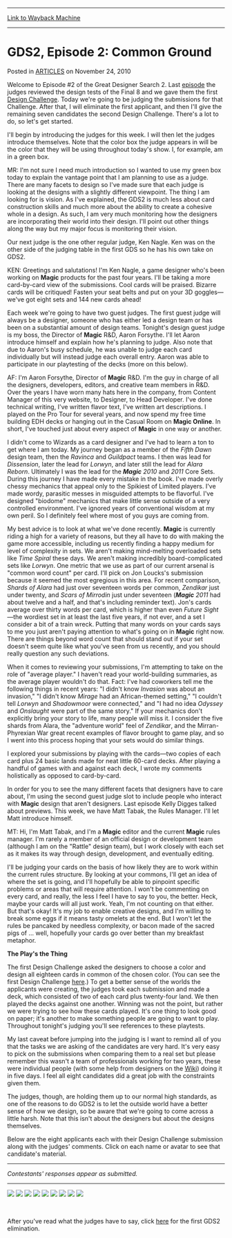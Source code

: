 
---
[Link to Wayback Machine](https://web.archive.org/web/20150510062512/http://magic.wizards.com/en/articles/archive/gds2-episode-2-common-ground-2010-11-24)

[_metadata_:description]:- "Welcome to Episode #2 of the Great Designer Search 2. Last episode the judges reviewed the design tests of the Final 8 and we gave them the first Design Challenge. Today we're going to be judging the submissions for that Challenge. After that, I will eliminate the first applicant, and then I'll give the remaining seven candidates the second Design Challenge. There's a lot to do, so let's get started."
[_metadata_:generator]:- "Drupal 7 (http://drupal.org)"
[_metadata_:node]:- "117969"
[_metadata_:publish_date]:- "2010-11-24"
[_metadata_:source]:- "div-main-content"
[_metadata_:title]:- "GDS2, Episode 2: Common Ground"
[_metadata_:wayback_capture_timestamp]:- "2015-05-10 06:25:12"
[_metadata_:wayback_raw_url]:- "https://web.archive.org/web/20150510062512id_/http://magic.wizards.com/en/articles/archive/gds2-episode-2-common-ground-2010-11-24"
[_metadata_:wayback_url]:- "http://magic.wizards.com/en/articles/archive/gds2-episode-2-common-ground-2010-11-24"
---


GDS2, Episode 2: Common Ground
==============================



 Posted in [ARTICLES](/en/articles)
 on November 24, 2010 










Welcome to Episode #2 of the Great Designer Search 2. Last [episode](http://archive.wizards.com/Magic/Magazine/Article.aspx?x=mtg/daily/feature/116z) the judges reviewed the design tests of the Final 8 and we gave them the first [Design Challenge](http://archive.wizards.com/Magic/Magazine/Article.aspx?x=mtg/daily/feature/116y). Today we're going to be judging the submissions for that Challenge. After that, I will eliminate the first applicant, and then I'll give the remaining seven candidates the second Design Challenge. There's a lot to do, so let's get started.


I'll begin by introducing the judges for this week. I will then let the judges introduce themselves. Note that the color box the judge appears in will be the color that they will be using throughout today's show. I, for example, am in a green box.



MR: I'm not sure I need much introduction so I wanted to use my green box today to explain the vantage point that I am planning to use as a judge. There are many facets to design so I've made sure that each judge is looking at the designs with a slightly different viewpoint. The thing I am looking for is vision. As I've explained, the GDS2 is much less about card construction skills and much more about the ability to create a cohesive whole in a design. As such, I am very much monitoring how the designers are incorporating their world into their design. I'll point out other things along the way but my major focus is monitoring their vision.



Our next judge is the one other regular judge, Ken Nagle. Ken was on the other side of the judging table in the first GDS so he has his own take on GDS2.



KEN: Greetings and salutations! I'm Ken Nagle, a game designer who's been working on **Magic** products for the past four years. I'll be taking a more card-by-card view of the submissions. Cool cards will be praised. Bizarre cards will be critiqued! Fasten your seat belts and put on your 3D goggles—we've got eight sets and 144 new cards ahead!



Each week we're going to have two guest judges. The first guest judge will always be a designer, someone who has either led a design team or has been on a substantial amount of design teams. Tonight's design guest judge is my boss, the Director of **Magic** R&D, Aaron Forsythe. I'll let Aaron introduce himself and explain how he's planning to judge. Also note that due to Aaron's busy schedule, he was unable to judge each card individually but will instead judge each overall entry. Aaron was able to participate in our playtesting of the decks (more on this below).



AF: I'm Aaron Forsythe, Director of **Magic** R&D. I'm the guy in charge of all the designers, developers, editors, and creative team members in R&D. Over the years I have worn many hats here in the company, from Content Manager of this very website, to Designer, to Head Developer. I've done technical writing, I've written flavor text, I've written art descriptions. I played on the Pro Tour for several years, and now spend my free time building EDH decks or hanging out in the Casual Room on **Magic Online**. In short, I've touched just about every aspect of **Magic** in one way or another.


I didn't come to Wizards as a card designer and I've had to learn a ton to get where I am today. My journey began as a member of the *Fifth Dawn* design team, then the *Ravinca* and *Guildpact* teams. I then was lead for *Dissension*, later the lead for *Lorwyn*, and later still the lead for *Alara Reborn*. Ultimately I was the lead for the ***Magic** 2010* and *2011* Core Sets. During this journey I have made every mistake in the book. I've made overly chessy mechanics that appeal only to the Spikiest of Limited players. I've made wordy, parasitic messes in misguided attempts to be flavorful. I've designed "biodome" mechanics that make little sense outside of a very controlled environment. I've ignored years of conventional wisdom at my own peril. So I definitely feel where most of you guys are coming from.


My best advice is to look at what we've done recently. **Magic** is currently riding a high for a variety of reasons, but they all have to do with making the game more accessible, including us recently finding a happy medium for level of complexity in sets. We aren't making mind-melting overloaded sets like *Time Spiral* these days. We aren't making incredibly board-complicated sets like *Lorwyn*. One metric that we use as part of our current arsenal is "common word count" per card. I'll pick on Jon Loucks's submission because it seemed the most egregious in this area. For recent comparison, *Shards of Alara* had just over seventeen words per common, *Zendikar* just under twenty, and *Scars of Mirrodin* just under seventeen (***Magic** 2011* had about twelve and a half, and that's including reminder text). Jon's cards average over thirty words per card, which is higher than even *Future Sight* —the wordiest set in at least the last five years, if not ever, and a set I consider a bit of a train wreck. Putting that many words on your cards says to me you just aren't paying attention to what's going on in **Magic** right now. There are things beyond word count that should stand out if your set doesn't seem quite like what you've seen from us recently, and you should really question any such deviations.


When it comes to reviewing your submissions, I'm attempting to take on the role of "average player." I haven't read your world-building summaries, as the average player wouldn't do that. Fact: I've had coworkers tell me the following things in recent years: "I didn't know *Invasion* was about an invasion," "I didn't know *Mirage* had an African-themed setting," "I couldn't tell *Lorwyn* and *Shadowmoor* were connected," and "I had no idea *Odyssey* and *Onslaught* were part of the same story." If your mechanics don't explicitly bring your story to life, many people will miss it. I consider the five shards from Alara, the "adventure world" feel of *Zendikar*, and the Mirran-Phyrexian War great recent examples of flavor brought to game play, and so I went into this process hoping that your sets would do similar things.


I explored your submissions by playing with the cards—two copies of each card plus 24 basic lands made for neat little 60-card decks. After playing a handful of games with and against each deck, I wrote my comments holistically as opposed to card-by-card.



In order for you to see the many different facets that designers have to care about, I'm using the second guest judge slot to include people who interact with **Magic** design that aren't designers. Last episode Kelly Digges talked about previews. This week, we have Matt Tabak, the Rules Manager. I'll let Matt introduce himself.



MT: Hi, I'm Matt Tabak, and I'm a **Magic** editor and the current **Magic** rules manager. I'm rarely a member of an official design or development team (although I am on the "Rattle" design team), but I work closely with each set as it makes its way through design, development, and eventually editing.


I'll be judging your cards on the basis of how likely they are to work within the current rules structure. By looking at your commons, I'll get an idea of where the set is going, and I'll hopefully be able to pinpoint specific problems or areas that will require attention. I won't be commenting on every card, and really, the less I feel I have to say to you, the better. Heck, maybe your cards will all just work. Yeah, I'm not counting on that either. But that's okay! It's my job to enable creative designs, and I'm willing to break some eggs if it means tasty omelets at the end. But I won't let the rules be pancaked by needless complexity, or bacon made of the sacred pigs of ... well, hopefully your cards go over better than my breakfast metaphor.



**The Play's the Thing**


The first Design Challenge asked the designers to choose a color and design all eighteen cards in common of the chosen color. (You can see the first Design Challenge [here](http://archive.wizards.com/Magic/Magazine/Article.aspx?x=mtg/daily/feature/116y).) To get a better sense of the worlds the applicants were creating, the judges took each submission and made a deck, which consisted of two of each card plus twenty-four land. We then played the decks against one another. Winning was not the point, but rather we were trying to see how these cards played. It's one thing to look good on paper; it's another to make something people are going to want to play. Throughout tonight's judging you'll see references to these playtests.


My last caveat before jumping into the judging is I want to remind all of you that the tasks we are asking of the candidates are very hard. It's very easy to pick on the submissions when comparing them to a real set but please remember this wasn't a team of professionals working for two years, these were individual people (with some help from designers on the [Wiki](http://community.wizards.com/magicthegathering/wiki/labs:Gds/gds2)) doing it in five days. I feel all eight candidates did a great job with the constraints given them.


The judges, though, are holding them up to our normal high standards, as one of the reasons to do GDS2 is to let the outside world have a better sense of how we design, so be aware that we're going to come across a little harsh. Note that this isn't about the designers but about the designs themselves.


Below are the eight applicants each with their Design Challenge submission along with the judges' comments. Click on each name or avatar to see that candidate's material.




---

*Contestants' responses appear as submitted.*




---

[![](https://media.wizards.com/images/magic/daily/features/gdsFooter1_ethanFleischer.jpg)](http://archive.wizards.com/Magic/Magazine/Article.aspx?x=mtg/daily/feature/118a)  [![](https://media.wizards.com/images/magic/daily/features/gdsFooter2_jonathonLoucksON.jpg)](http://archive.wizards.com/Magic/Magazine/Article.aspx?x=mtg/daily/feature/118b)  [![](https://media.wizards.com/images/magic/daily/features/gdsFooter3_shawnMain.jpg)](http://archive.wizards.com/Magic/Magazine/Article.aspx?x=mtg/daily/feature/118c)  [![](https://media.wizards.com/images/magic/daily/features/gdsFooter4_devonRule.jpg)](http://archive.wizards.com/Magic/Magazine/Article.aspx?x=mtg/daily/feature/118d)  [![](https://media.wizards.com/images/magic/daily/features/gdsFooter5_jayTreat.jpg)](http://archive.wizards.com/Magic/Magazine/Article.aspx?x=mtg/daily/feature/118e)  [![](https://media.wizards.com/images/magic/daily/features/gdsFooter6_scottVanEssen.jpg)](http://archive.wizards.com/Magic/Magazine/Article.aspx?x=mtg/daily/feature/118f)  [![](https://media.wizards.com/images/magic/daily/features/gdsFooter7_danielWilliams.jpg)](http://archive.wizards.com/Magic/Magazine/Article.aspx?x=mtg/daily/feature/118g)  [![](https://media.wizards.com/images/magic/daily/features/gdsFooter8_jonathanWoodward.jpg)](http://archive.wizards.com/Magic/Magazine/Article.aspx?x=mtg/daily/feature/118h)  [![](https://media.wizards.com/images/magic/daily/features/gdsFooter9_footer.jpg)](http://archive.wizards.com/Magic/Magazine/Article.aspx?x=mtg/daily/feature/118z)
  

 


After you've read what the judges have to say, click [here](http://archive.wizards.com/Magic/Magazine/Article.aspx?x=mtg/daily/feature/118y) for the first GDS2 elimination.







